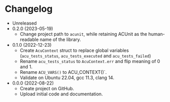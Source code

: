 # Changelog

* Unreleased
* 0.2.0 (2023-05-19)
    * Change project path to `acunit`, while retaining ACUnit as the
      human-readable name of the library.
* 0.1.0 (2022-12-23)
    * Create `AcuContext` struct to replace global variables
      (`acu_tests_status`, `acu_tests_executed` and `acu_tests_failed`)
    * Rename `acu_tests_status` to `AcuContext.err` and flip meaning of 0 and 1.
    * Rename `ACU_VARS()` to ACU_CONTEXT()`.
    * Validate on Ubuntu 22.04, gcc 11.3, clang 14.
* 0.0.0 (2022-08-22)
    * Create project on GitHub.
    * Upload initial code and documentation.
